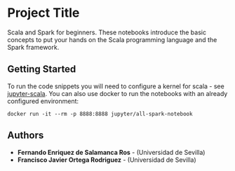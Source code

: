 # Project Title

Scala and Spark for beginners.
These notebooks introduce the basic concepts to put your hands on the Scala programming language and the Spark framework.

## Getting Started

To run the code snippets you will need to configure a kernel for scala - see [jupyter-scala](https://github.com/jupyter-scala/jupyter-scala).
You can also use docker to run the notebooks with an already configured environment:
```
docker run -it --rm -p 8888:8888 jupyter/all-spark-notebook
```

## Authors

* **Fernando Enriquez de Salamanca Ros** - (Universidad de Sevilla)
* **Francisco Javier Ortega Rodriguez** - (Universidad de Sevilla)
